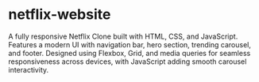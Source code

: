# netflix-website
A fully responsive Netflix Clone built with HTML, CSS, and JavaScript. Features a modern UI with navigation bar, hero section, trending carousel, and footer. Designed using Flexbox, Grid, and media queries for seamless responsiveness across devices, with JavaScript adding smooth carousel interactivity.

